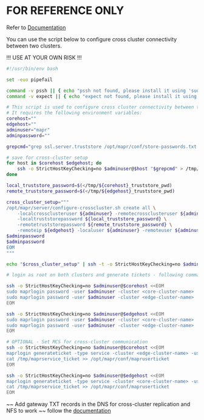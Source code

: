 # FOR REFERENCE ONLY

Refer to [Documentation](https://docs.ezmeral.hpe.com/datafabric-customer-managed/78/ReferenceGuide/configure-crosscluster.sh.html)


You can use the script below to configure cross cluster connectivity between two clusters.

!!! USE AT YOUR OWN RISK !!!

```bash
#!/usr/bin/env bash

set -euo pipefail

command -v pssh || { echo "pssh not found, please install it using 'sudo dnf install -y pssh'"; exit 1; }
command -v expect || { echo "expect not found, please install it using 'sudo dnf install -y expect'"; exit 1; }

# This script is used to configure cross cluster connectivity between two clusters.
# It requires the following environment variables:
corehost=""
edgehost=""
adminuser="mapr"
adminpassword=""

grepcmd="grep ssl.server.truststore /opt/mapr/conf/store-passwords.txt | cut -d'=' -f2"

# save for cross-cluster setup
for host in $corehost $edgehost; do
    ssh -o StrictHostKeyChecking=no $adminuser@$host "$grepcmd" > /tmp/${host}_truststore_pwd
done

local_truststore_password=$(</tmp/${corehost}_truststore_pwd)
remote_truststore_password=$(</tmp/${edgehost}_truststore_pwd)

cross_cluster_setup="""
/opt/mapr/server/configure-crosscluster.sh create all \
    -localcrossclusteruser ${adminuser} -remotecrossclusteruser ${adminuser} \
    -localtruststorepassword ${local_truststore_password} \
    -remotetruststorepassword ${remote_truststore_password} \
    -remoteip ${edgehost} -localuser ${adminuser} -remoteuser ${adminuser} << EOM
$adminpassword
$adminpassword
EOM
"""

echo "$cross_cluster_setup" | ssh -t -o StrictHostKeyChecking=no $adminuser@$corehost

# login as root on both clusters and generate tickets - following commands require passwordless sudo for adminuser

ssh -o StrictHostKeyChecking=no $adminuser@$corehost <<EOM
sudo maprlogin password -user $adminuser -cluster <core-cluster-name>
sudo maprlogin password -user $adminuser -cluster <edge-cluster-name>
EOM

ssh -o StrictHostKeyChecking=no $adminuser@$edgehost <<EOM
sudo maprlogin password -user $adminuser -cluster <core-cluster-name>
sudo maprlogin password -user $adminuser -cluster <edge-cluster-name>
EOM

# OPTIONAL - Set MCS for cross-cluster communication
ssh -o StrictHostKeyChecking=no $adminuser@$corehost <<EOM
maprlogin generateticket -type service -cluster <edge-cluster-name> -user $adminuser -duration 90:0:0 -out /tmp/maprservice_ticket
cat /tmp/maprservice_ticket >> /opt/mapr/conf/mapruserticket
EOM

ssh -o StrictHostKeyChecking=no $adminuser@$edgehost <<EOM
maprlogin generateticket -type service -cluster <core-cluster-name> -user $adminuser -duration 90:0:0 -out /tmp/maprservice_ticket
cat /tmp/maprservice_ticket >> /opt/mapr/conf/mapruserticket
EOM


```

~~ Add gateway TXT records in the DNS for cross-cluster replication and NFS to work ~~ follow the [documentation](https://docs.ezmeral.hpe.com/datafabric-customer-managed/78/ClusterAdministration/admin/cluster/GenerateGatewayDNS.html)
